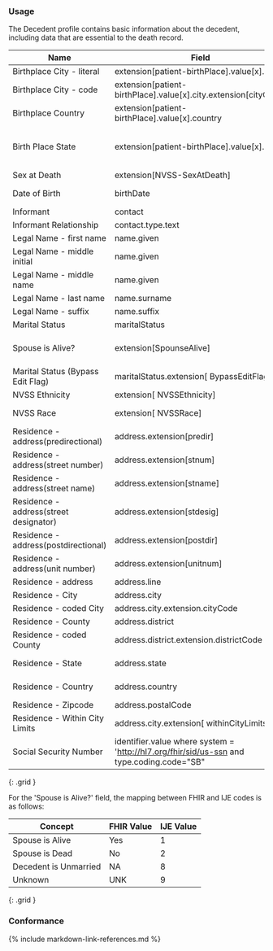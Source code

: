 ### Usage

The Decedent profile contains basic information about the decedent, including data that are essential to the death record.


| **Name** |  **Field**   |  **Encoding**  |  **IJE Field Name(s)**  |
| ---------------| ------------------------ | ------------- | ------------------- |
| Birthplace City - literal   | extension[patient-birthPlace].value[x].city  | STring | DBPLACECITY  |
| Birthplace City - code   | extension[patient-birthPlace].value[x].city.extension[cityCode]  | integer | DBPLACECITYCODE  |
| Birthplace Country   | extension[patient-birthPlace].value[x].country  | [BirthplaceCountryVS] | BPLACE_CNT  |
| Birth Place State   | extension[patient-birthPlace].value[x].state  | [JurisdictionsProvincesVS] | BPLACE_ST, STATEBTH (expansion of coded value)  |
| Sex at Death   | extension[NVSS-SexAtDeath]  | [AdministrativeGenderVS] | SEX  |
| Date of Birth    | birthDate  | dateTime   | DOB_YR, DOB_MO, DOB_DY  |
| Informant    | contact  |   | none  |
| Informant Relationship   | contact.type.text   | string (30 characters)  | INFORMRELATE  |
| Legal Name - first name | name.given  | String | GNAME |
| Legal Name - middle initial | name.given        | String | MNAME (1st letter should be mapped)|
| Legal Name - middle name | name.given        | String | DMIDDLE (full string should be mapped)|
| Legal Name - last name | name.surname        | String | LNAME |
| Legal Name - suffix | name.suffix        | String | SUFF |
| Marital Status   | maritalStatus  | [MaritalStatusVS] | MARITAL   |
| Spouse is Alive?   | extension[SpounseAlive]  | [YesNoUnknownNotApplicableVS] |  SPOUSELV  **not supported by library** |
| Marital Status (Bypass Edit Flag)  | maritalStatus.extension[ BypassEditFlag]  | [EditBypass01234VS] | MARITAL_BYPASS   |
| NVSS Ethnicity | extension[ NVSSEthnicity] | as per IJE | DETHNIC1-5|
| NVSS Race | extension[ NVSSRace] | as per IJE | RACE1-23, RACE_MVR|
| Residence - address(predirectional) | address.extension[predir]  | string | PREDIR_D  |
| Residence - address(street number) | address.extension[stnum]  | string | STNUM_R  |
| Residence - address(street name) | address.extension[stname]  | string | STNAME_R  |
| Residence - address(street designator) | address.extension[stdesig]  | string | STDESIG_R  |
| Residence - address(postdirectional) | address.extension[postdir]  | string | POSTDIR_R  |
| Residence - address(unit number) | address.extension[unitnum]  | string | UNITNUM_R  |
| Residence - address  | address.line  | string | ADDRESS_R  |
| Residence - City  | address.city  | string | CITYTEXT_R  |
| Residence - coded City  | address.city.extension.cityCode  | integer | CITYC  |
| Residence - County  | address.district  | string | COUNTYTEXT_R  |
| Residence - coded County  | address.district.extension.districtCode  | integer | COUNTYC  |
| Residence - State  | address.state  | [StatesTerritoriesProvincesVS] | STATEC, STATETEXT_R  |
| Residence - Country  | address.country  | [ResidenceCountryVS] | COUNTRYC, COUNTRYTEXT_R  |
| Residence - Zipcode  | address.postalCode | string | ZIP9_R  |
| Residence - Within City Limits  | address.city.extension[ withinCityLimits]  | [YesNoUnknownVS] | LIMITS  |
| Social Security Number    | identifier.value where system = 'http://hl7.org/fhir/sid/us-ssn  and type.coding.code="SB"   | String  | SSN  |
{: .grid }

For the 'Spouse is Alive?' field, the mapping between FHIR and IJE codes is as follows:

| Concept | FHIR Value |  IJE Value   |
| --------| -----------| -------------|
| Spouse is Alive | Yes |   1 |
| Spouse is Dead | No |   2 |
| Decedent is Unmarried | NA |   8 |
| Unknown | UNK | 9 |
{: .grid }

### Conformance


{% include markdown-link-references.md %}
